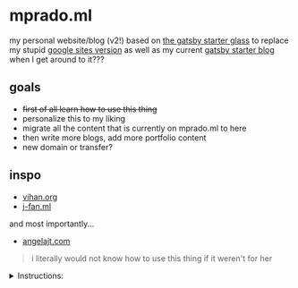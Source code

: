 # mprado.ml
my personal website/blog (v2!) based on [the gatsby starter glass](https://github.com/yinkakun/gatsby-starter-glass) to replace my stupid [google sites version](https://www.mprado.ml/) as well as my current [gatsby starter blog](https://github.com/mapoztate/mprado.ml) when I get around to it??? 


## goals
* ~~first of all learn how to use this thing~~
* personalize this to my liking
* migrate all the content that is currently on mprado.ml to here
* then write more blogs, add more portfolio content
* new domain or transfer?

## inspo
* [vihan.org](https://vihan.org/)
* [j-fan.ml](https://j-fan.ml/)


and most importantly...
* [angelajt.com](http://angelajt.com/)

> i literally would not know how to use this thing if it weren't for her



<details>
<summary>Instructions: </summary>

# Gatsby Starter Glass

A Minimal & Beautiful Gatsby Personal Blog Starter With Nice Glassmorphism UI.

[View Live Demo](https://gatsbyglass.netlify.app)

![demo site screenshot](./screenshot.png)

## Features

Fully responsive
SEO metadata and Open Graph tags
Maximize lighthouse score
Contact form with Netlify Form
Edit Content with Netlify CMS
Easy to deploy
Syntax highlighting via PrismJS

## Local Install

```bash
# 1. Clone the repository
git clone https://github.com/yinkakun/gatsby-starter-glass

# 2. Navigate into repository
cd gatsby-starter-glass

# 3. Install the dependencies
yarn install

# 4. Start the development server
yarn start

# 5. Start the build mode
yarn  build
```

## Configuration

Within gatsby-config.js, you can specify information about your site (metadata) like the site title and description to properly generate meta tags.

```js
// gatsby-config.js

module.exports = {
  siteMetadata: {
    title: `Gatsby Starter Glass`,
    author: {
      name: `Yinka Adedire`,
      summary: `self-taught front-end dev. jamstack enthusaist.`,
    },
    description: `A Minimal & Beautiful Gatsby Personal Blog Starter With Nice Glassmorphism Ui.`,
    siteUrl: `https://gatsbyglass.netlify.app`,
    social: {
      twitter: `yinkakun`,
    },
  },

  // ...
};
```

## Deployment

Netlify is a great way to easily deploy sites plus this starter uses Netlify Form for the Contact form.

- Generate a new repo from this repo which will copy all files from this repo to your newly created repo.

- Goto app.netlify.com, Once you’ve logged in, click the 'New site from Git' button on your dashboard and choose your newly created repo.

- Follow the prompts, it will build and deploy the new site on Netlify, bringing you to the site dashboard when the build is complete.

## Manually Editing contents

### Blog Posts

Blog contents can be updated in markdown format at `content/blog`. Delete placeholder posts and start blogging.

```md
---
title: Hello World
date: '2021-05-01'
description: 'Hello World'
---

This top portion is the beginning of the post and will show up as the excerpt on the homepage.
```

### Pages

Homepage intro, Contact and About page content can be updated in markdown format at `content/pages`

# Editing Contents with Netlify CMS

This project is preconfigured to work with Netlify CMS.
When Netlify CMS makes commits to your repo, Netlify will auto-trigger a rebuild / deploy when new commits are made.
You’ll need to set up Netlify’s Identity service to authorize users to log in to the CMS.

- Goto app.netlify.com > select your website from the list.
- Goto identity and Click Enable Identiy.
- Click on Invite Users and invite yourself. You will receive an email and you need to accept the invitation to set the password.
- Now headover to Settings > Identity > Services and Enable Git Gateway
- You can also manage who can register and log in to your CMS. Goto Settings > Identity > Registration >Registration Preferences. I would prefer to keep it to Invite Only, if I am the only one using it.
- Now, goto to site-name.netlify.app/admin/, and login with your credentials.

Once you are in your Netlify CMS, you can navigate to Posts and Pages. Here you will find a list of existing pages and posts.

## Built with

- Gatsby for Static Site Generation
- Netlify CMS for content management
- Styled Component for styling

</details>
